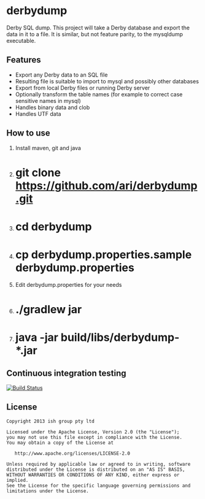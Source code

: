 # derbydump


Derby SQL dump. This project will take a Derby database and export the data in it to a file. It is similar, but not feature parity, to the mysqldump executable.

## Features

* Export any Derby data to an SQL file
* Resulting file is suitable to import to mysql and possibly other databases
* Export from local Derby files or running Derby server
* Optionally transform the table names (for example to correct case sensitive names in mysql)
* Handles binary data and clob
* Handles UTF data

## How to use

1. Install maven, git and java
2. # git clone https://github.com/ari/derbydump.git
3. # cd derbydump
4. # cp derbydump.properties.sample derbydump.properties
5. Edit derbydump.properties for your needs
6. # ./gradlew jar
7. # java -jar build/libs/derbydump-*.jar


## Continuous integration testing

[![Build Status](https://travis-ci.org/ari/derbydump.png?branch=master)](https://travis-ci.org/ari/derbydump)



## License

    Copyright 2013 ish group pty ltd

    Licensed under the Apache License, Version 2.0 (the "License");
    you may not use this file except in compliance with the License.
    You may obtain a copy of the License at

       http://www.apache.org/licenses/LICENSE-2.0

    Unless required by applicable law or agreed to in writing, software
    distributed under the License is distributed on an "AS IS" BASIS,
    WITHOUT WARRANTIES OR CONDITIONS OF ANY KIND, either express or implied.
    See the License for the specific language governing permissions and
    limitations under the License.
